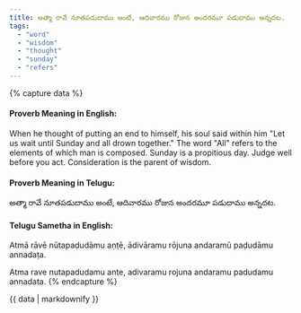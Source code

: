 ```yaml
---
title: అత్మా రావే నూతపడుదాము అంటే, ఆదివారము రోజున అందరమూ పడుదాము అన్నదట.
tags:
  - "word"
  - "wisdom"
  - "thought"
  - "sunday"
  - "refers"
---
```


{% capture data %}
#### Proverb Meaning in English:
When he thought of putting an end to himself, his soul said within him "Let us wait until Sunday and all drown together."
The word "All" refers to the elements of which man is composed.
Sunday is a propitious day.
Judge well before you act.
Consideration is the parent of wisdom.

#### Proverb Meaning in Telugu:
అత్మా రావే నూతపడుదాము అంటే, ఆదివారము రోజున అందరమూ పడుదాము అన్నదట.

#### Telugu Sametha in English:
Atmā rāvē nūtapaḍudāmu aṇṭē, ādivāramu rōjuna andaramū paḍudāmu annadaṭa.

Atma rave nutapadudamu ante, adivaramu rojuna andaramu padudamu annadata.
{% endcapture %}

{{ data | markdownify }}

